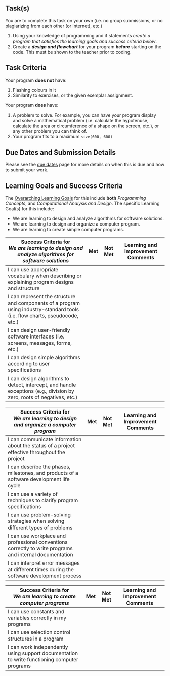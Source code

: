 ## Task(s)
You are to complete this task on your own (i.e. no group submissions, or no plagiarizing from each other (or internet), etc.)

1. Using your knowledge of programming and if statements _create a program that satisfies the learning goals and success criteria below_.
2. Create a _**design and flowchart**_ for your program **before** starting on the code.  This must be shown to the teacher prior to coding.


## Task Criteria
Your program **does not** have:
  1. Flashing colours in it
  2. Similarity to exercises, or the given exemplar assignment.

Your program **does** have:
  1. A problem to solve. For example, you can have your program display and solve a mathematical problem (i.e. calculate the hypotenuse, calculate the area or circumference of a shape on the screen, etc.), or any other problem you can think of.
  2. Your program fits to a maximum ```size(600, 600)```

## Due Dates and Submission Details

Please see the [due dates](./Due-Dates-and-Submission-Details) page for more details on when this is due and how to submit your work.

## Learning Goals and Success Criteria

The [Overarching Learning Goals](./images/ICS2O.jpg) for this include **both** _Programming Concepts_, and _Computational Analysis and Design_.
The specific Learning Goal(s) for this include:
  * We are learning to design and analyze algorithms for software solutions. 
  * We are learning to design and organize a computer program.
  * We are learning to create simple computer programs.



| Success Criteria for <br/> _We are learning to design and analyze algorithms for software solutions_ | Met | Not Met | Learning and Improvement Comments |
| ----------- | --- | ------ | ------- |
| I can use appropriate vocabulary when describing or explaining program designs and structure | | | |
| I can represent the structure and components of a program using industry-standard tools (i.e. flow charts, pseudocode, etc.) | | | |
| I can design user-friendly software interfaces (i.e. screens, messages, forms, etc.)  | | | |
| I can design simple algorithms according to user specifications | | | |
| I can design algorithms to detect, intercept, and handle exceptions (e.g., division by zero, roots of negatives, etc.) | | | |


| Success Criteria for <br/> _We are learning to design and organize a computer program_ | Met | Not Met | Learning and Improvement Comments |
| ----------- | --- | ------ | ------- |
| I can communicate information about the status of a project effective throughout the project | | | |
| I can describe the phases, milestones, and products of a software development life cycle | | | |
| I can use a variety of techniques to clarify program specifications | | | |
| I can use problem-solving strategies when solving different types of problems | | | |
| I can use workplace and professional conventions correctly to write programs and internal documentation | | | |
| I can interpret error messages at different times during the software development process | | | |


| Success Criteria for <br/> _We are learning to create computer programs_ | Met | Not Met | Learning and Improvement Comments |
| ----------- | --- | ------ | ------- |
| I can use constants and variables correctly in my programs | | | |
| I can use selection control structures in a program | | | |
| I can work independently using support documentation to write functioning computer programs | | | |
